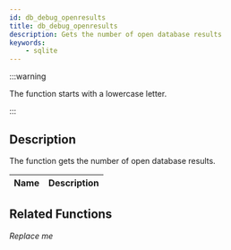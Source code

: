```yaml
---
id: db_debug_openresults
title: db_debug_openresults
description: Gets the number of open database results
keywords:
    - sqlite
---
```


:::warning

The function starts with a lowercase letter.

:::

## Description

The function gets the number of open database results.

| Name | Description |
|------|-------------|

## Related Functions

*Replace me*
